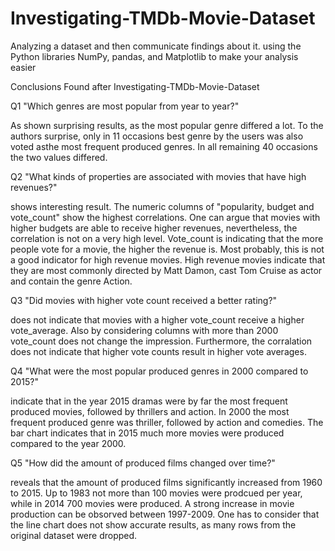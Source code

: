 # Investigating-TMDb-Movie-Dataset
Analyzing a dataset and then communicate findings about it. using the Python libraries NumPy, pandas, and Matplotlib to make your analysis easier

Conclusions Found after Investigating-TMDb-Movie-Dataset

Q1 "Which genres are most popular from year to year?"

As shown surprising results, as the most popular genre differed a lot. To the authors surprise, only in 11 occasions best genre by the users was also voted asthe most frequent produced genres. In all remaining 40 occasions the two values differed.

Q2 "What kinds of properties are associated with movies that have high revenues?"

shows interesting result. The numeric columns of "popularity, budget and vote_count" show the highest correlations. One can argue that movies with higher budgets are able to receive higher revenues, nevertheless, the correlation is not on a very high level. Vote_count is indicating that the more people vote for a movie, the higher the revenue is. Most probably, this is not a good indicator for high revenue movies. High revenue movies indicate that they are most commonly directed by Matt Damon, cast Tom Cruise as actor and contain the genre Action.

Q3 "Did movies with higher vote count received a better rating?"

does not indicate that movies with a higher vote_count receive a higher vote_average. Also by considering columns with more than 2000 vote_count does not change the impression. Furthermore, the corralation does not indicate that higher vote counts result in higher vote averages.

Q4 "What were the most popular produced genres in 2000 compared to 2015?"

indicate that in the year 2015 dramas were by far the most frequent produced movies, followed by thrillers and action. In 2000 the most frequent produced genre was thriller, followed by action and comedies. The bar chart indicates that in 2015 much more movies were produced compared to the year 2000.

Q5 "How did the amount of produced films changed over time?"

reveals that the amount of produced films significantly increased from 1960 to 2015. Up to 1983 not more than 100 movies were prodcued per year, while in 2014 700 movies were produced. A strong increase in movie production can be obsorved between 1997-2009. One has to consider that the line chart does not show accurate results, as many rows from the original dataset were dropped.
